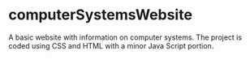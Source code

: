 computerSystemsWebsite
======================

A basic website with information on computer systems. The project is coded using CSS and HTML with a minor Java Script portion.
